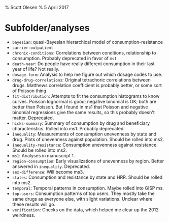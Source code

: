 % Scott Olesen
% 5 April 2017

# Subfolder/analyses

- `bayesian`: quasi-Bayesian hierarchical model of consumption-resistance
- `carrier-outpatient`
- `chronic-conditions`: Correlations between conditions, relationship to consumption. Probably deprecated in favor of `ms1`
- `death-year`: Do people have really different consumption in their last year of life? Not really.
- `dosage-form`: Analysis to help me figure out which dosage codes to use.
- `drug-drug-correlations`: Original tetrachoric correlations between drugs. Matthews correlation coefficient is probably better, or some sort of Poisson thing.
- `fit-distribution`: Attempts to fit the consumption histograms to know curves. Poisson lognormal is good; negative binomial is OK; both are better than Poisson. But I found in ms1 that Poisson and negative binomial regressions give the same results, so this probably doesn't matter. Deprecated.
- `hicks-summary`: Summary of consumption by drug and beneficiary characteristics. Rolled into ms1. Probably deprecated.
- `inequality`: Measurements of consumption unevenness by state and drug. Plots of unevenness against population. Should be rolled into ms2.
- `inequality-resistance`: Consumption unevenness against resistance. Should be rolled into ms2.
- `ms1`: Analyses in manuscript 1.
- `region-consumption`: Early visualizations of unevenness by region. Better answered in `inequality`. Deprecated.
- `sex-difference`: Will become ms3.
- `states`: Consumption and resistance by state and HRR. Should be rolled into ms2.
- `temporal`: Temporal patterns in consumption. Maybe rolled into GISP ms.
- `top-users`: Consumption patterns of top users. They mostly take the same drugs as everyone else, with slight variations. Unclear where these results will go.
- `verification`: Checks on the data, which helped me clear up the 2012 weirdness.
